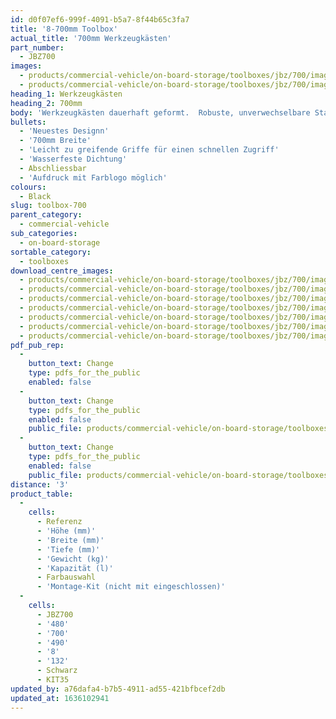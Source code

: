 ```yaml
---
id: d0f07ef6-999f-4091-b5a7-8f44b65c3fa7
title: '8-700mm Toolbox'
actual_title: '700mm Werkzeugkästen'
part_number:
  - JBZ700
images:
  - products/commercial-vehicle/on-board-storage/toolboxes/jbz/700/images-lr/Product_Image_776x776_(518x518_focus_area)-JBZ700_01.jpg
  - products/commercial-vehicle/on-board-storage/toolboxes/jbz/700/images-lr/Product_Image_776x776_(518x518_focus_area)-JBZ700_02.jpg
heading_1: Werkzeugkästen
heading_2: 700mm
body: 'Werkzeugkästen dauerhaft geformt.  Robuste, unverwechselbare Staukästen für Nutzfahrzeuge in verschiedenen Grössen.'
bullets:
  - 'Neuestes Designn'
  - '700mm Breite'
  - 'Leicht zu greifende Griffe für einen schnellen Zugriff'
  - 'Wasserfeste Dichtung'
  - Abschliessbar
  - 'Aufdruck mit Farblogo möglich'
colours:
  - Black
slug: toolbox-700
parent_category:
  - commercial-vehicle
sub_categories:
  - on-board-storage
sortable_category:
  - toolboxes
download_centre_images:
  - products/commercial-vehicle/on-board-storage/toolboxes/jbz/700/images-hr/JBZ700_001.jpg
  - products/commercial-vehicle/on-board-storage/toolboxes/jbz/700/images-hr/JBZ700_002.jpg
  - products/commercial-vehicle/on-board-storage/toolboxes/jbz/700/images-hr/JBZ700_003.jpg
  - products/commercial-vehicle/on-board-storage/toolboxes/jbz/700/images-hr/JBZ700_004.jpg
  - products/commercial-vehicle/on-board-storage/toolboxes/jbz/700/images-hr/JBZ700_005.jpg
  - products/commercial-vehicle/on-board-storage/toolboxes/jbz/700/images-hr/JBZ700_03.jpg
  - products/commercial-vehicle/on-board-storage/toolboxes/jbz/700/images-hr/JBZ700_04.jpg
pdf_pub_rep:
  -
    button_text: Change
    type: pdfs_for_the_public
    enabled: false
  -
    button_text: Change
    type: pdfs_for_the_public
    enabled: false
    public_file: products/commercial-vehicle/on-board-storage/toolboxes/jbz/520/pdf-lr/PIL-SAL-0030.pdf
  -
    button_text: Change
    type: pdfs_for_the_public
    enabled: false
    public_file: products/commercial-vehicle/on-board-storage/toolboxes/jbz/520/pdf-lr/PIL-SAL-0031.pdf
distance: '3'
product_table:
  -
    cells:
      - Referenz
      - 'Höhe (mm)'
      - 'Breite (mm)'
      - 'Tiefe (mm)'
      - 'Gewicht (kg)'
      - 'Kapazität (l)'
      - Farbauswahl
      - 'Montage-Kit (nicht mit eingeschlossen)'
  -
    cells:
      - JBZ700
      - '480'
      - '700'
      - '490'
      - '8'
      - '132'
      - Schwarz
      - KIT35
updated_by: a76dafa4-b7b5-4911-ad55-421bfbcef2db
updated_at: 1636102941
---
```

